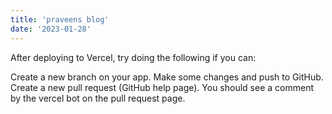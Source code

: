 ```yaml
---
title: 'praveens blog'
date: '2023-01-28'
---
```



After deploying to Vercel, try doing the following if you can:

Create a new branch on your app.
Make some changes and push to GitHub.
Create a new pull request (GitHub help page).
You should see a comment by the vercel bot on the pull request page.